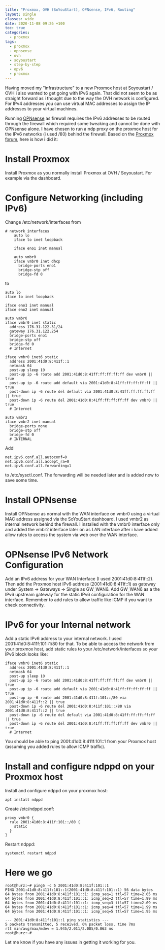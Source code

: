 ```yaml
---
title: "Proxmox, OVH (SoYouStart), OPNsense, IPv6, Routing"
layout: single
classes: wide
date: 2020-11-08 09:26 +100
toc: true
categories:
  - proxmox
tags:
  - proxmox
  - opnsense
  - ovh
  - soyoustart
  - step-by-step
  - opv6
  - proxmox
---
```

Having moved my "infrastructure" to a new Proxmox host at Soyoustart / OVH i also wanted to get going with IPv6 again. That did not
seem to be as straight forward as i thought due to the way the OVH network is configured. For IPv4 addresses you can use virtual MAC
addresses to assign the IP addresses to your virtual machines.

Running [OPNsense](https://opnsense.org/) as firewall requires the IPv6 addresses to be routed through the firewall which required some
tweaking and cannot be done with OPNsense alone. I have chosen to run a ndp proxy on the proxmox host for the IPv6 networks (i used /80)
behind the firewall. Based on the [Proxmox forum](https://forum.proxmox.com/threads/opnsense-pfsense-ipv6-and-vips-vips-not-routable-ovh-network.59711/), here is how i did it:

# Install Proxmox #

Install Proxmox as you normally install Proxmox at OVH / Soyoustart. For example via the dashboard.

# Configure Networking (including IPv6) #

Change /etc/network/interfaces from

```terminal
# network interfaces
    auto lo
    iface lo inet loopback

    iface eno1 inet manual

    auto vmbr0
    iface vmbr0 inet dhcp
      bridge-ports eno1
      bridge-stp off
      bridge-fd 0
```

to

```terminal
auto lo
iface lo inet loopback

iface eno1 inet manual
iface eno2 inet manual

auto vmbr0
iface vmbr0 inet static
  address 176.31.122.31/24
  gateway 176.31.122.254
  bridge-ports eno1
  bridge-stp off
  bridge-fd 0
  # Internet

iface vmbr0 inet6 static
  address 2001:41d0:8:411f::1
  netmask 64
  post-up sleep 10
  post-up ip -6 route add 2001:41d0:8:41ff:ff:ff:ff:ff dev vmbr0 || true
  post-up ip -6 route add default via 2001:41d0:8:41ff:ff:ff:ff:ff || true
  post-down ip -6 route del default via 2001:41d0:8:41ff:ff:ff:ff:ff || true
  post-down ip -6 route del 2001:41d0:8:41ff:ff:ff:ff:ff dev vmbr0 || true
  # Internet

auto vmbr2
iface vmbr2 inet manual
  bridge-ports none
  bridge-stp off
  bridge-fd 0
  # INTERNAL
```

Add

```
net.ipv6.conf.all.autoconf=0
net.ipv6.conf.all.accept_ra=0
net.ipv6.conf.all.forwarding=1
```

to /etc/sysctl.conf. The forwarding will be needed later and is added now to save some time.

# Install OPNsense #

Install OPNsense as normal with the WAN interface on vmbr0 using a virtual MAC address assigned via the SoYouStart dashboard. I used
vmbr2 as internal network behind the firewall. I installed with the vmbr0 interface only and added the vmbr2 interface later on as LAN
interface after i have added allow rules to access the system via web over the WAN interface.

# OPNsense IPv6 Network Configuration #

Add an IPv6 address for your WAN Interface (I used 2001:41d0:8:411f::2). Then add the Proxmox host IPv6 address (2001:41d0:8:411f::1) as gateway under System -> Gateways -> Single as GW_WAN6. Add GW_WAN6 as a the IPv6 upstream gateway for the static IPv6 configuration for the WAN interface. Remember to add rules to allow
traffic like ICMP if you want to check connectivity.

# IPv6 for your Internal network #

Add a static IPv6 address to your internal network. I used 2001:41d0:8:411f:101::1/80 for that. To be able to access the network from your
proxmox host, add static rules to your /etc/network/interfaces so your IPv6 block looks like:

```
iface vmbr0 inet6 static
  address 2001:41d0:8:411f::1
  netmask 64
  post-up sleep 10
  post-up ip -6 route add 2001:41d0:8:41ff:ff:ff:ff:ff dev vmbr0 || true
  post-up ip -6 route add default via 2001:41d0:8:41ff:ff:ff:ff:ff || true
  post-up ip -6 route add 2001:41d0:8:411f:101::/80 via 2001:41d0:8:411f::2 || true
  post-down ip -6 route del 2001:41d0:8:411f:101::/80 via 2001:41d0:8:411f::2 || true
  post-down ip -6 route del default via 2001:41d0:8:41ff:ff:ff:ff:ff || true
  post-down ip -6 route del 2001:41d0:8:41ff:ff:ff:ff:ff dev vmbr0 || true
  # Internet
```

You should be able to ping 2001:41d0:8:411f:101::1 from your Proxmox host (assuming you added rules to allow ICMP traffic).

# Install and configure ndppd on your Proxmox host #

Install and configure ndppd on your proxmox host:

```
apt install ndppd
```

Create /etc/ndppd.conf:

```
proxy vmbr0 {
  rule 2001:41d0:8:411f:101::/80 {
    static
  }
}
```

Restart ndppd:

```
systemctl restart ndppd
```

# Here we go #

```
root@hurz:~# ping6 -c 5 2001:41d0:8:411f:101::1
PING 2001:41d0:8:411f:101::1(2001:41d0:8:411f:101::1) 56 data bytes
64 bytes from 2001:41d0:8:411f:101::1: icmp_seq=1 ttl=57 time=2.05 ms
64 bytes from 2001:41d0:8:411f:101::1: icmp_seq=2 ttl=57 time=1.99 ms
64 bytes from 2001:41d0:8:411f:101::1: icmp_seq=3 ttl=57 time=2.09 ms
64 bytes from 2001:41d0:8:411f:101::1: icmp_seq=4 ttl=57 time=1.99 ms
64 bytes from 2001:41d0:8:411f:101::1: icmp_seq=5 ttl=57 time=1.95 ms

--- 2001:41d0:8:411f:101::1 ping statistics ---
5 packets transmitted, 5 received, 0% packet loss, time 7ms
rtt min/avg/max/mdev = 1.945/2.011/2.085/0.063 ms
root@hurz:~#
```

Let me know if you have any issues in getting it working for you.

